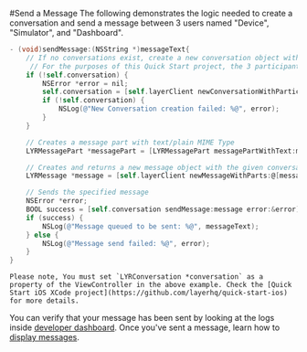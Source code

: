 #Send a Message
The following demonstrates the logic needed to create a conversation and send a message between 3 users named "Device", "Simulator", and "Dashboard".

```objectivec
- (void)sendMessage:(NSString *)messageText{
    // If no conversations exist, create a new conversation object with two participants
     // For the purposes of this Quick Start project, the 3 participants in this conversation are 'Device'  (the authenticated user id), 'Simulator', and 'Dashboard'.
    if (!self.conversation) {
        NSError *error = nil;
        self.conversation = [self.layerClient newConversationWithParticipants:[NSSet setWithArray:@[ @"Simulator", @ "Dashboard" ]] options:nil error:&error];
        if (!self.conversation) {
            NSLog(@"New Conversation creation failed: %@", error);
        }
    }

    // Creates a message part with text/plain MIME Type
    LYRMessagePart *messagePart = [LYRMessagePart messagePartWithText:messageText];

    // Creates and returns a new message object with the given conversation and array of message parts
    LYRMessage *message = [self.layerClient newMessageWithParts:@[messagePart] options:@{LYRMessageOptionsPushNotificationAlertKey: messageText} error:nil];

    // Sends the specified message
    NSError *error;
    BOOL success = [self.conversation sendMessage:message error:&error];
    if (success) {
        NSLog(@"Message queued to be sent: %@", messageText);
    } else {
        NSLog(@"Message send failed: %@", error);
    }
}
```

```emphasis
Please note, You must set `LYRConversation *conversation` as a property of the ViewController in the above example. Check the [Quick Start iOS XCode project](https://github.com/layerhq/quick-start-ios) for more details.
```

You can verify that your message has been sent by looking at the logs inside [developer dashboard](/projects). Once you've sent a message, learn how to [display messages](/docs/quick-start/ios#display-messages).
